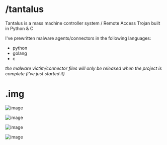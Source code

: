 # /tantalus
Tantalus is a mass machine controller system / Remote Access Trojan built in Python &amp; C

I've prewritten malware agents/connectors in the following languages:
  - python
  - golang
  - c

*the malware victim/connector files will only be released when the project is complete (i've just started it)*

# .img

![image](https://user-images.githubusercontent.com/117268252/201789238-d6fd1153-f482-4a65-b78d-e259f36c2a53.png)

![image](https://user-images.githubusercontent.com/117268252/201789454-ca64e506-6f02-4a0b-a973-dcefc53775e7.png)

![image](https://user-images.githubusercontent.com/117268252/201790163-96168ff0-544c-40af-b7da-224a2adc03ca.png)

![image](https://user-images.githubusercontent.com/117268252/201790090-1ae9f756-2eb6-4672-bef3-2ec568104224.png)
